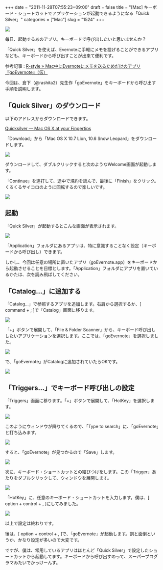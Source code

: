 +++
date = "2011-11-28T07:55:23+09:00"
draft = false
title = "[Mac] キーボード・ショートカットでアプリケーションが起動できるようになる「Quick Silver」"
categories = ["Mac"]
slug = "1524"
+++

![](/images/2011/11/1524_1.png)

毎日、起動するあのアプリ。キーボードで呼び出したいと思いませんか？

「Quick Silver」を使えば、Evernoteに手軽にメモを投げることができるアプリなども、キーボードから呼び出すことが出来て便利です。

参考記事 : [R-style » Mac中にEvernoteにメモを送るためだけのアプリ『goEvernote』（仮）](http://rashita.net/blog/?p=5376)

今回は、倉下（@rashita2）先生作「goEvernote」をキーボードから呼び出す手順を説明します。

## 「Quick Silver」のダウンロード

以下のアドレスからダウンロードできます。

[Quicksilver — Mac OS X at your Fingertips](http://qsapp.com/)</a>

「Download」から「Mac OS X 10.7 Lion, 10.6 Snow Leopard」をダウンロードします。

![](/images/2011/11/1524_2.png)

ダウンロードして、ダブルクリックすると次のようなWelcome画面が起動します。

「Continue」を連打して、途中で規約を読んで、最後に「Finish」をクリック。くるくるサイコロのように回転するので楽しいです。

![](/images/2011/11/1524_3.jpg)

## 起動

「Quick Silver」が起動するとこんな画面が表示されます。

![](/images/2011/11/1524_4.jpg)

「Application」フォルダにあるアプリは、特に意識することなく設定（キーボードから呼び出し）できます。

しかし、今回は任意の場所に置いたアプリ（goEvernote.app）をキーボードから起動させることを目標とします。「Application」フォルダにアプリを置いているかたは、次を読み飛ばしてください。

## 「Catalog...」に追加する

「Catalog...」で参照するアプリを追加します。右肩から選択するか、[ command + ; ]で「Catalog」画面に移ります。

![](/images/2011/11/1524_5.png)

「+」ボタンで展開して、「File & Folder Scanner」から、キーボード呼び出ししたいアプリケーションを選択します。ここでは、「goEvernote」を選択しました。

![](/images/2011/11/1524_6.png)

で、「goEvernote」がCatalogに追加されていたらOKです。

![](/images/2011/11/1524_7.png)

## 「Triggers...」でキーボード呼び出しの設定

「Triggers」画面に移ります。「+」ボタンで展開して、「HotKey」を選択します。

![](/images/2011/11/1524_8.png)

このようにウィンドウが降りてくるので、「Type to search」に、「goEvernote」と打ち込みます。

![](/images/2011/11/1524_9.png)

すると、「goEvernote」が見つかるので「Save」します。

![](/images/2011/11/1524_10.png)

次に、キーボード・ショートカットとの結びつけをします。この「Trigger」あたりをダブルクリックして、ウィンドウを展開します。

![](/images/2011/11/1524_11.png)

「HotKey」に、任意のキーボード・ショートカットを入力します。僕は、[ option + control + , ]にしてみました。

![](/images/2011/11/1524_12.png)

以上で設定は終わりです。

後は、[ option + control + , ]で、「goEvernote」が起動します。割と面倒というか、かなり設定が多いので大変です。

ですが、僕は、常用しているアプリはほとんど「Quick Silver」で設定したショートカットから起動してます。キーボードから呼び出すのって、スーパープログラマみたいでかっけーんす。
